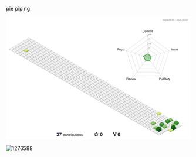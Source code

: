 pie piping


![](./profile-3d-contrib/profile-green-animate.svg)

<!-- 
The 3D contribution calendar will be automatically generated once the GitHub Action runs for the first time.
You can manually trigger it from the Actions tab of your repository.
-->

![1276588](https://github.com/user-attachments/assets/54fef4b8-c709-40da-95dc-7a902e5466da)
